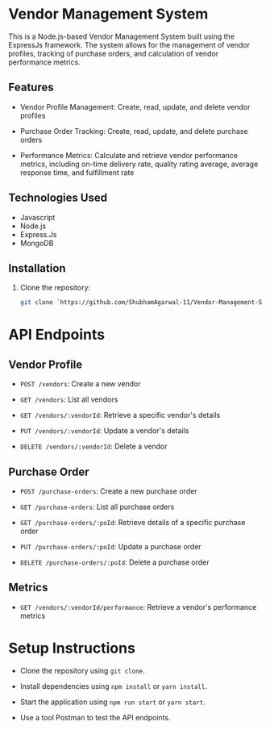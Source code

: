 # Vendor Management System

This is a Node.js-based Vendor Management System built using the ExpressJs framework. The system allows for the management of vendor profiles, tracking of purchase orders, and calculation of vendor performance metrics.


## Features

- Vendor Profile Management: Create, read, update, and delete vendor profiles

- Purchase Order Tracking: Create, read, update, and delete purchase orders

- Performance Metrics: Calculate and retrieve vendor performance metrics, including on-time delivery rate, quality rating average, average response time, and fulfillment rate


## Technologies Used

- Javascript
- Node.js
- Express.Js
- MongoDB

## Installation

1. Clone the repository:

   ```bash
   git clone `https://github.com/ShubhamAgarwal-11/Vendor-Management-System.git`


# API Endpoints

## Vendor Profile

- `POST /vendors`: Create a new vendor
    

- `GET /vendors`: List all vendors


- `GET /vendors/:vendorId`: Retrieve a specific vendor's details


- `PUT /vendors/:vendorId`: Update a vendor's details


- `DELETE /vendors/:vendorId`: Delete a vendor


## Purchase Order


- `POST /purchase-orders`: Create a new purchase order



- `GET /purchase-orders`: List all purchase orders


- `GET /purchase-orders/:poId`: Retrieve details of a specific purchase order


- `PUT /purchase-orders/:poId`: Update a purchase order


- `DELETE /purchase-orders/:poId`: Delete a purchase order


## Metrics
- `GET /vendors/:vendorId/performance`: Retrieve a vendor's performance metrics


# Setup Instructions

- Clone the repository using `git clone`.

- Install dependencies using `npm install` or `yarn install`.

- Start the application using `npm run start` or `yarn start`.

- Use a tool Postman to test the API endpoints.